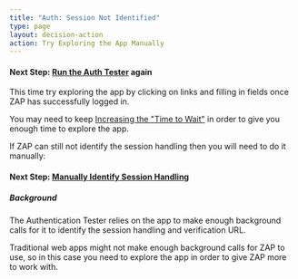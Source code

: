 ```yaml
---
title: "Auth: Session Not Identified"
type: page
layout: decision-action
action: Try Exploring the App Manually
---
```



#### Next Step: [Run the Auth Tester](../auth-tester-results/) again

This time try exploring the app by clicking on links and filling in fields once ZAP has successfully logged in.

You may need to keep [Increasing the "Time to Wait"](../app-does-not-load) in order to give you enough time
to explore the app.

If ZAP can still not identify the session handling then you will need to do it manually:

#### Next Step: [Manually Identify Session Handling](../manual-session/)

##### Background

The Authentication Tester relies on the app to make enough background calls for it to identify the session handling and verification URL.

Traditional web apps might not make enough background calls for ZAP to use, so in this case you need to explore the app 
in order to give ZAP more to work with.